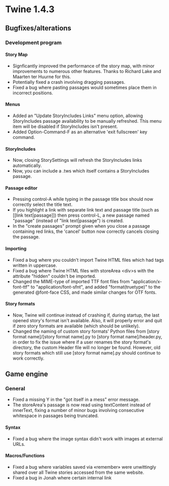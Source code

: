 # Twine 1.4.3

## Bugfixes/alterations

### Development program

#### Story Map

- Signficantly improved the performance of the story map, with minor
    improvements to numerous other features. Thanks to Richard Lake and
    Maarten ter Huurne for this.
- Potentially fixed a crash involving dragging passages.
- Fixed a bug where pasting passages would sometimes place them in
    incorrect positions.

#### Menus

- Added an "Update StoryIncludes Links" menu option, allowing
    StoryIncludes passage availability to be manually refreshed. This
    menu item will be disabled if StoryIncludes isn't present.
- Added Option-Command-F as an alternative 'exit fullscreen' key
    command.

#### StoryIncludes

- Now, closing StorySettings will refresh the StoryIncludes links
    automatically.
- Now, you can include a .tws which itself contains a StoryIncludes
    passage.

#### Passage editor

- Pressing control-A while typing in the passage title box should now
    correctly select the title text.
- If you highlight a link with separate link text and passage title
    (such as \[\[link text|passage\]\]) then press control-L, a new
    passage named "passage" (instead of "link text|passage") is created.
- In the "create passages" prompt given when you close a passage
    containing red links, the 'cancel' button now correctly cancels
    closing the passage.

#### Importing

- Fixed a bug where you couldn't import Twine HTML files which had
    tags written in uppercase.
- Fixed a bug where Twine HTML files with storeArea \<div\>s with the
    attribute "hidden" couldn't be imported.
- Changed the MIME-type of imported TTF font files from
    "application/x-font-ttf" to "application/font-sfnt", and added
    "format(truetype)" to the generated @font-face CSS, and made similar
    changes for OTF fonts.

#### Story formats

- Now, Twine will continue instead of crashing if, during startup, the
    last opened story's format isn't available. Also, it will properly
    error and quit if zero story formats are available (which should be
    unlikely).
- Changed the naming of custom story formats' Python files from
    \[story format name\]/\[story format name\].py to \[story format
    name\]/header.py, in order to fix the issue where if a user renames
    the story format's directory, the custom Header file will no longer
    be found. However, old story formats which still use \[story format
    name\].py should continue to work correctly.

## Game engine

### General

- Fixed a missing Y in the "got itself in a mess" error message.
- The storeArea's passage is now read using textContent instead of
    innerText, fixing a number of minor bugs involving consecutive
    whitespace in passages being truncated.

#### Syntax

- Fixed a bug where the image syntax didn't work with images at
    external URLs.

#### Macros/Functions

- Fixed a bug where variables saved via «remember» were unwittingly
    shared over all Twine stories accessed from the same website.
- Fixed a bug in Jonah where certain internal link
